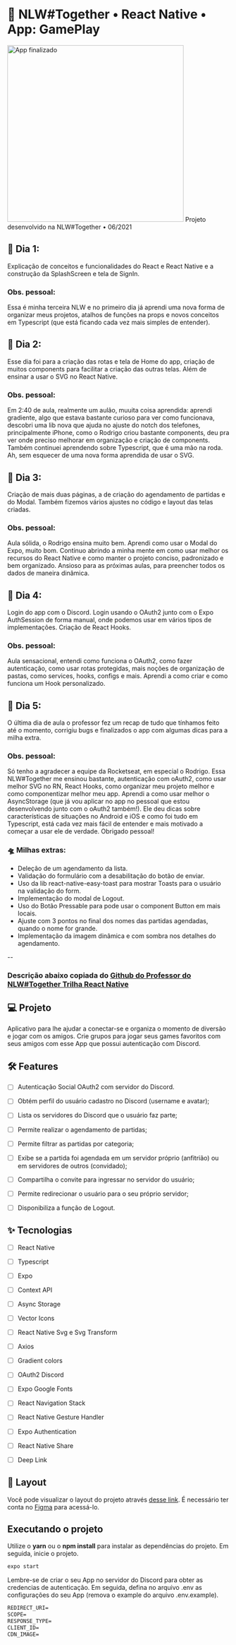 # :rocket: NLW#Together • React Native • App: GamePlay

<img src="https://github.com/pedropaulodf/nlw5-gameplay/blob/master/readme/app-completo.gif" alt="App finalizado" width="400"/>
Projeto desenvolvido na NLW#Together • 06/2021

## :rocket: Dia 1:
Explicação de conceitos e funcionalidades do React e React Native e a construção da SplashScreen e tela de SignIn. 

### Obs. pessoal:
Essa é minha terceira NLW e no primeiro dia já aprendi uma nova forma de organizar meus projetos, atalhos de funções na props e novos conceitos em Typescript (que está ficando cada vez mais simples de entender).

## :rocket: Dia 2:
Esse dia foi para a criação das rotas e tela de Home do app, criação de muitos components para facilitar a criação das outras telas. Além de ensinar a usar o SVG no React Native.

### Obs. pessoal:
Em 2:40 de aula, realmente um aulão, muuita coisa aprendida: aprendi gradiente, algo que estava bastante curioso para ver como funcionava, descobri uma lib nova que ajuda no ajuste do notch dos telefones, principalmente iPhone, como o Rodrigo criou bastante components, deu pra ver onde preciso melhorar em organização e criação de components. Também continuei aprendendo sobre Typescript, que é uma mão na roda. Ah, sem esquecer de uma nova forma aprendida de usar o SVG.

## :rocket: Dia 3:
Criação de mais duas páginas, a de criação do agendamento de partidas e do Modal. Também fizemos vários ajustes no código e layout das telas criadas.

### Obs. pessoal:
Aula sólida, o Rodrigo ensina muito bem. Aprendi como usar o Modal do Expo, muito bom. Continuo abrindo a minha mente em como usar melhor os recursos do React Native e como manter o projeto conciso, padronizado e bem organizado. Ansioso para as próximas aulas, para preencher todos os dados de maneira dinâmica.

## :rocket: Dia 4:
Login do app com o Discord. Login usando o OAuth2 junto com o Expo AuthSession de forma manual, onde podemos usar em vários tipos de implementações. Criação de React Hooks.

### Obs. pessoal:
Aula sensacional, entendi como funciona o OAuth2, como fazer autenticação, como usar rotas protegidas, mais noções de organização de pastas, como services, hooks, configs e mais. Aprendi a como criar e como funciona um Hook personalizado.

## :rocket: Dia 5:
O última dia de aula o professor fez um recap de tudo que tínhamos feito até o momento, corrigiu bugs e finalizados o app com algumas dicas para a milha extra.

### Obs. pessoal:
Só tenho a agradecer a equipe da Rocketseat, em especial o Rodrigo. Essa NLW#Together me ensinou bastante, autenticação com oAuth2, como usar melhor SVG no RN, React Hooks, como organizar meu projeto melhor e como componentizar melhor meu app. Aprendi a como usar melhor o AsyncStorage (que já vou aplicar no app no pessoal que estou desenvolvendo junto com o oAuth2 também!). Ele deu dicas sobre características de situações no Android e iOS e como foi tudo em Typescript, está cada vez mais fácil de entender e mais motivado a começar a usar ele de verdade. Obrigado pessoal!

### :flying_saucer: Milhas extras:
- Deleção de um agendamento da lista.
- Validação do formulário com a desabilitação do botão de enviar.
- Uso da lib react-native-easy-toast para mostrar Toasts para o usuário na validação do form.
- Implementação do modal de Logout.
- Uso do Botão Pressable para pode usar o component Button em mais locais.
- Ajuste com 3 pontos no final dos nomes das partidas agendadas, quando o nome for grande.
- Implementação da imagem dinâmica e com sombra nos detalhes do agendamento.

--

### Descrição abaixo copiada do [Github do Professor do NLW#Together Trilha React Native](https://github.com/rodrigorgtic/gameplay-nlw-together)

## 💻 Projeto
Aplicativo para lhe ajudar a conectar-se e organiza o momento de diversão e jogar com os amigos. Crie grupos para jogar seus games favoritos com seus amigos com esse App que possui autenticação com Discord.


## :hammer_and_wrench: Features 

-   [ ] Autenticação Social OAuth2 com servidor do Discord.
-   [ ] Obtém perfil do usuário cadastro no Discord (username e avatar);
-   [ ] Lista os servidores do Discord que o usuário faz parte;
-   [ ] Permite realizar o agendamento de partidas;
-   [ ] Permite filtrar as partidas por categoria;
-   [ ] Exibe se a partida foi agendada em um servidor próprio (anfitrião) ou em servidores de outros (convidado);
-   [ ] Compartilha o convite para ingressar no servidor do usuário;
-   [ ] Permite redirecionar o usuário para o seu próprio servidor;
-   [ ] Disponibiliza a função de Logout.


## ✨ Tecnologias

-   [ ] React Native
-   [ ] Typescript
-   [ ] Expo
-   [ ] Context API
-   [ ] Async Storage
-   [ ] Vector Icons
-   [ ] React Native Svg e Svg Transform
-   [ ] Axios
-   [ ] Gradient colors
-   [ ] OAuth2 Discord 
-   [ ] Expo Google Fonts
-   [ ] React Navigation Stack
-   [ ] React Native Gesture Handler
-   [ ] Expo Authentication
-   [ ] React Native Share
-   [ ] Deep Link


## 🔖 Layout

Você pode visualizar o layout do projeto através [desse link](https://www.figma.com/file/0kv33XYjvOgvKGKHBaiR07/GamePlay-NLW-Together?node-id=58913%3A83). É necessário ter conta no [Figma](http://figma.com/) para acessá-lo.


## Executando o projeto

Utilize o **yarn** ou o **npm install** para instalar as dependências do projeto.
Em seguida, inicie o projeto.

```cl
expo start
```

Lembre-se de criar o seu App no servidor do Discord para obter as credencias de autenticação. Em seguida, defina no arquivo .env as configurações do seu App (remova o example do arquivo .env.example).
 
 ```cl
REDIRECT_URI=
SCOPE=
RESPONSE_TYPE=
CLIENT_ID=
CDN_IMAGE=
```
